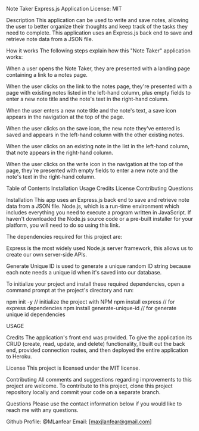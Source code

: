 Note Taker Express.js Application
License: MIT

Description
This application can be used to write and save notes, allowing the user to better organize their thoughts and keep track of the tasks they need to complete. This application uses an Express.js back end to save and retrieve note data from a JSON file.

How it works
The following steps explain how this "Note Taker" application works:


When a user opens the Note Taker, they are presented with a landing page containing a link to a notes page.

When the user clicks on the link to the notes page, they're presented with a page with existing notes listed in the left-hand column, plus empty fields to enter a new note title and the note's text in the right-hand column.

When the user enters a new note title and the note's text, a save icon appears in the navigation at the top of the page.

When the user clicks on the save icon, the new note they've entered is saved and appears in the left-hand column with the other existing notes.

When the user clicks on an existing note in the list in the left-hand column, that note appears in the right-hand column.

When the user clicks on the write icon in the navigation at the top of the page, they're presented with empty fields to enter a new note and the note's text in the right-hand column.








Table of Contents
Installation
Usage
Credits
License
Contributing
Questions


Installation
This app uses an Express.js back end to save and retrieve note data from a JSON file. Node.js, which is a run-time environment which includes everything you need to execute a program written in JavaScript. If haven't downloaded the Node.js source code or a pre-built installer for your platform, you will need to do so using this link.

The dependencies required for this project are:

Express is the most widely used Node.js server framework, this allows us to create our own server-side APIs.

Generate Unique ID is used to generate a unique random ID string because each note needs a unique id when it's saved into our database.

To initialize your project and install these required dependencies, open a command prompt at the project's directory and run:

npm init -y  // initialize the project with NPM
npm install express  // for express dependencies
npm install generate-unique-id  // for generate unique id dependencies

USAGE






Credits
The application's front end was provided. To give the application its CRUD (create, read, update, and delete) functionality, I built out the back end, provided connection routes, and then deployed the entire application to Heroku.

License
This project is licensed under the MIT license.

Contributing
All comments and suggestions regarding improvements to this project are welcome. To contribute to this project, clone this project repository locally and commit your code on a separate branch.

Questions
Please use the contact information below if you would like to reach me with any questions.

Github Profile: @MLanfear
Email: [maxjlanfear@gmail.com]
